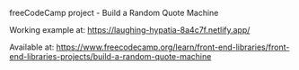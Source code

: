 freeCodeCamp project - Build a Random Quote Machine

Working example at: https://laughing-hypatia-8a4c7f.netlify.app/

Available at: https://www.freecodecamp.org/learn/front-end-libraries/front-end-libraries-projects/build-a-random-quote-machine
